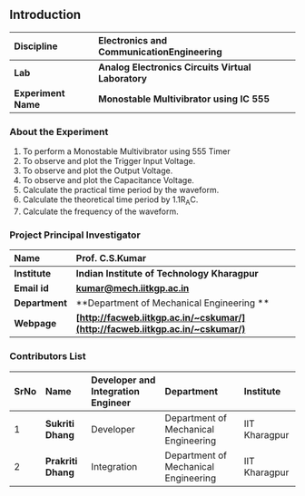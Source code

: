 ## Introduction


<b>Discipline | <b>Electronics and CommunicationEngineering
:--|:--|
<b> Lab | <b>  Analog Electronics Circuits Virtual Laboratory
<b> Experiment Name|     <b> Monostable Multivibrator using IC 555

### About the Experiment 

1. To perform a Monostable Multivibrator using 555 Timer
2. To observe and plot the Trigger Input Voltage.
3. To observe and plot the Output Voltage.
4. To observe and plot the Capacitance Voltage.
5. Calculate the practical time period by the waveform.
6. Calculate the theoretical time period by 1.1R<sub>A</sub>C.
7. Calculate the frequency of the waveform.

### Project Principal Investigator
<b>Name | <b> **Prof. C.S.Kumar**
:--|:--|
<b> Institute | <b>  **Indian Institute of Technology Kharagpur**
<b> Email id|     <b>  **kumar@mech.iitkgp.ac.in**
<b> Department |  **Department of Mechanical Engineering **
<b>Webpage| <b> [http://facweb.iitkgp.ac.in/~cskumar/](http://facweb.iitkgp.ac.in/~cskumar/)


### Contributors List

SrNo | Name | Developer and Integration Engineer | Department| Institute 
:--|:--|:--|:--|:--|
1 | **Sukriti Dhang** | Developer | Department of Mechanical Engineering | IIT Kharagpur | 
2 | **Prakriti Dhang** | Integration | Department of Mechanical Engineering | IIT Kharagpur | 
